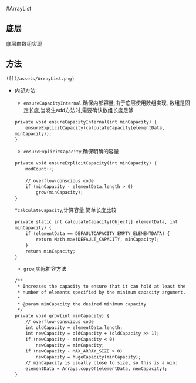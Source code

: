 #ArrayList
## 底层
底层由数组实现

## 方法
    ![](/assets/ArrayList.png)
 * 内部方法:
    * `ensureCapacityInternal`,确保内部容量,由于底层使用数组实现,
    数组是固定长度,当发生add方法时,需要确认数组长度足够
    ```
    private void ensureCapacityInternal(int minCapacity) {
        ensureExplicitCapacity(calculateCapacity(elementData, minCapacity));
    }
    ```
    
    * `ensureExplicitCapacity`,确保明确的容量
    ```
    private void ensureExplicitCapacity(int minCapacity) {
        modCount++;

        // overflow-conscious code
        if (minCapacity - elementData.length > 0)
            grow(minCapacity);
    }
    ```
    *`calculateCapacity`,计算容量,简单长度比较
    ```
    private static int calculateCapacity(Object[] elementData, int minCapacity) {
        if (elementData == DEFAULTCAPACITY_EMPTY_ELEMENTDATA) {
            return Math.max(DEFAULT_CAPACITY, minCapacity);
        }
        return minCapacity;
    }
    ```    
    
    * `grow`,实际扩容方法
    ```
    /**
     * Increases the capacity to ensure that it can hold at least the
     * number of elements specified by the minimum capacity argument.
     *
     * @param minCapacity the desired minimum capacity
     */
    private void grow(int minCapacity) {
        // overflow-conscious code
        int oldCapacity = elementData.length;
        int newCapacity = oldCapacity + (oldCapacity >> 1);
        if (newCapacity - minCapacity < 0)
            newCapacity = minCapacity;
        if (newCapacity - MAX_ARRAY_SIZE > 0)
            newCapacity = hugeCapacity(minCapacity);
        // minCapacity is usually close to size, so this is a win:
        elementData = Arrays.copyOf(elementData, newCapacity);
    }
    ```
    
    
    
 
